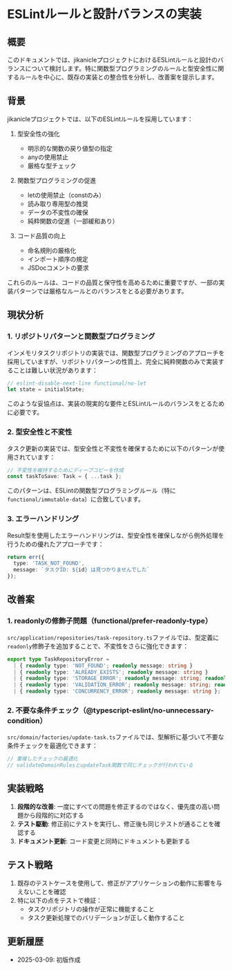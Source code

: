 # ESLintルールと設計バランスの実装

## 概要

このドキュメントでは、jikanicleプロジェクトにおけるESLintルールと設計のバランスについて検討します。特に関数型プログラミングのルールと型安全性に関するルールを中心に、既存の実装との整合性を分析し、改善案を提示します。

## 背景

jikanicleプロジェクトでは、以下のESLintルールを採用しています：

1. 型安全性の強化
   - 明示的な関数の戻り値型の指定
   - anyの使用禁止
   - 厳格な型チェック

2. 関数型プログラミングの促進
   - letの使用禁止（constのみ）
   - 読み取り専用型の推奨
   - データの不変性の確保
   - 純粋関数の促進（一部緩和あり）

3. コード品質の向上
   - 命名規則の厳格化
   - インポート順序の規定
   - JSDocコメントの要求

これらのルールは、コードの品質と保守性を高めるために重要ですが、一部の実装パターンでは厳格なルールとのバランスをとる必要があります。

## 現状分析

### 1. リポジトリパターンと関数型プログラミング

インメモリタスクリポジトリの実装では、関数型プログラミングのアプローチを採用していますが、リポジトリパターンの性質上、完全に純粋関数のみで実装することは難しい状況があります：

```typescript
// eslint-disable-next-line functional/no-let
let state = initialState;
```

このような妥協点は、実装の現実的な要件とESLintルールのバランスをとるために必要です。

### 2. 型安全性と不変性

タスク更新の実装では、型安全性と不変性を確保するために以下のパターンが使用されています：

```typescript
// 不変性を維持するためにディープコピーを作成
const taskToSave: Task = { ...task };
```

このパターンは、ESLintの関数型プログラミングルール（特に`functional/immutable-data`）に合致しています。

### 3. エラーハンドリング

Result型を使用したエラーハンドリングは、型安全性を確保しながら例外処理を行うための優れたアプローチです：

```typescript
return err({
  type: 'TASK_NOT_FOUND',
  message: `タスクID: ${id} は見つかりませんでした`
});
```

## 改善案

### 1. readonlyの修飾子問題（functional/prefer-readonly-type）

`src/application/repositories/task-repository.ts`ファイルでは、型定義に`readonly`修飾子を追加することで、不変性をさらに強化できます：

```typescript
export type TaskRepositoryError =
  | { readonly type: 'NOT_FOUND'; readonly message: string }
  | { readonly type: 'ALREADY_EXISTS'; readonly message: string }
  | { readonly type: 'STORAGE_ERROR'; readonly message: string; readonly cause?: unknown }
  | { readonly type: 'VALIDATION_ERROR'; readonly message: string; readonly errors: Record<string, readonly string[]> }
  | { readonly type: 'CONCURRENCY_ERROR'; readonly message: string };
```

### 2. 不要な条件チェック（@typescript-eslint/no-unnecessary-condition）

`src/domain/factories/update-task.ts`ファイルでは、型解析に基づいて不要な条件チェックを最適化できます：

```typescript
// 重複したチェックの最適化
// validateDomainRulesとupdateTask関数で同じチェックが行われている
```

## 実装戦略

1. **段階的な改善**: 一度にすべての問題を修正するのではなく、優先度の高い問題から段階的に対応する
2. **テスト駆動**: 修正前にテストを実行し、修正後も同じテストが通ることを確認する
3. **ドキュメント更新**: コード変更と同時にドキュメントも更新する

## テスト戦略

1. 既存のテストケースを使用して、修正がアプリケーションの動作に影響を与えないことを確認
2. 特に以下の点をテストで検証：
   - タスクリポジトリの操作が正常に機能すること
   - タスク更新処理でのバリデーションが正しく動作すること

## 更新履歴

- 2025-03-09: 初版作成